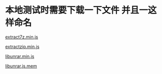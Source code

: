 <h1>本地测试时需要下载一下文件 并且一这样命名</h1>

[extract7z.min.js](https://www.emulatorjs.com/worker/extract7z.js) 

[extractzip.min.js](https://www.emulatorjs.com/worker/extractzip.js) 

[libunrar.min.js](https://www.emulatorjs.com/worker/libunrar.js) 

[libunrar.js.mem](https://www.emulatorjs.com/worker/libunrar.js.mem) 

